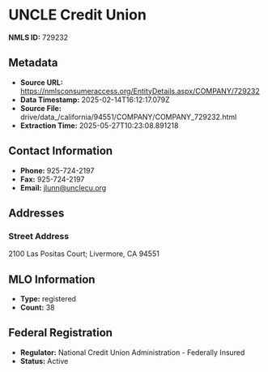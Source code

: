 # UNCLE Credit Union

**NMLS ID:** 729232

## Metadata
- **Source URL:** https://nmlsconsumeraccess.org/EntityDetails.aspx/COMPANY/729232
- **Data Timestamp:** 2025-02-14T16:12:17.079Z
- **Source File:** drive/data_/california/94551/COMPANY/COMPANY_729232.html
- **Extraction Time:** 2025-05-27T10:23:08.891218

## Contact Information
- **Phone:** 925-724-2197
- **Fax:** 925-724-2197
- **Email:** jlunn@unclecu.org

## Addresses
### Street Address
2100 Las Positas Court; Livermore, CA 94551

## MLO Information
- **Type:** registered
- **Count:** 38

## Federal Registration
- **Regulator:** National Credit Union Administration - Federally Insured
- **Status:** Active
